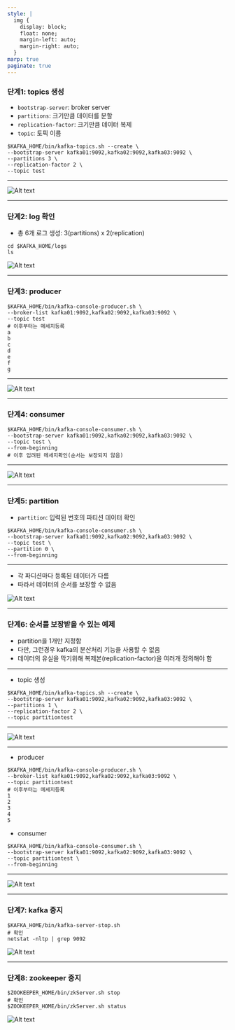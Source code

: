 ```yaml
---
style: |
  img {
    display: block;
    float: none;
    margin-left: auto;
    margin-right: auto;
  }
marp: true
paginate: true
---
```

### 단계1: topics 생성
- `bootstrap-server`: broker server
- `partitions`: 크기만큼 데이터를 분할 
- `replication-factor`: 크기만큼 데이터 복제 
- `topic`: 토픽 이름 
```shell
$KAFKA_HOME/bin/kafka-topics.sh --create \
--bootstrap-server kafka01:9092,kafka02:9092,kafka03:9092 \
--partitions 3 \
--replication-factor 2 \
--topic test
```
---
![Alt text](./img/image-31.png)

---
### 단계2: log 확인 
- 총 6개 로그 생성: 3(partitions) x 2(replication)
```shell
cd $KAFKA_HOME/logs
ls
```
![Alt text](./img/image-32.png)

---
### 단계3: producer
```shell
$KAFKA_HOME/bin/kafka-console-producer.sh \
--broker-list kafka01:9092,kafka02:9092,kafka03:9092 \
--topic test
# 이후부터는 메세지등록 
a
b
c
d
e
f
g
```
---
![Alt text](./img/image-33.png)

---
### 단계4: consumer 
```shell
$KAFKA_HOME/bin/kafka-console-consumer.sh \
--bootstrap-server kafka01:9092,kafka02:9092,kafka03:9092 \
--topic test \
--from-beginning
# 이후 입려된 메세지확인(순서는 보장되지 않음) 
```
---
![Alt text](./img/image-34.png)

---
### 단계5: partition
- `partition`: 입력된 번호의 파티션 데이터 확인 
```shell
$KAFKA_HOME/bin/kafka-console-consumer.sh \
--bootstrap-server kafka01:9092,kafka02:9092,kafka03:9092 \
--topic test \
--partition 0 \
--from-beginning
```
---
- 각 파디션마다 등록된 데이터가 다름 
- 따라서 데이터의 순서를 보장할 수 없음 

![Alt text](./img/image-35.png)

---
### 단계6: 순서를 보장받을 수 있는 예제 
- partition을 1개만 지정함
- 다만, 그런경우 kafka의 분산처리 기능을 사용할 수 없음 
- 데이터의 유실을 막기위해 복제본(replication-factor)을 여러개 정의해야 함 

---
- topic 생성 
```shell
$KAFKA_HOME/bin/kafka-topics.sh --create \
--bootstrap-server kafka01:9092,kafka02:9092,kafka03:9092 \
--partitions 1 \
--replication-factor 2 \
--topic partitiontest
```
---
![Alt text](./img/image-36.png)

---
- producer
```shell
$KAFKA_HOME/bin/kafka-console-producer.sh \
--broker-list kafka01:9092,kafka02:9092,kafka03:9092 \
--topic partitiontest
# 이후부터는 메세지등록 
1
2
3
4
5
```
- consumer 
```shell
$KAFKA_HOME/bin/kafka-console-consumer.sh \
--bootstrap-server kafka01:9092,kafka02:9092,kafka03:9092 \
--topic partitiontest \
--from-beginning
```
---
![Alt text](./img/image-37.png)

---
### 단계7: kafka 중지  
```shell
$KAFKA_HOME/bin/kafka-server-stop.sh
# 확인 
netstat -nltp | grep 9092
```
![Alt text](./img/image-38.png)

---
### 단계8: zookeeper 중지 
```shell
$ZOOKEEPER_HOME/bin/zkServer.sh stop
# 확인 
$ZOOKEEPER_HOME/bin/zkServer.sh status
```
![Alt text](./img/image-39.png)


